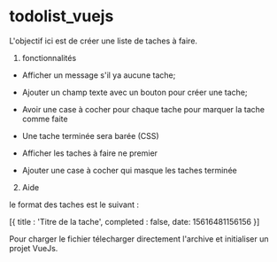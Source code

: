 # todolist_vuejs

L'objectif ici est de créer une liste de taches à faire.

1. fonctionnalités

- Afficher un message s'il ya aucune tache;

- Ajouter un champ texte avec un bouton pour créer une tache;

- Avoir une case à cocher pour chaque tache pour marquer la tache comme faite

- Une tache terminée sera barée (CSS)

- Afficher les taches à faire ne premier

- Ajouter une case à cocher qui masque les taches terminée

2. Aide 

le format des taches est le suivant :

[{
    title : 'Titre de la tache',
    completed : false,
    date: 15616481156156
}]

Pour charger le fichier télecharger directement l'archive et initialiser un projet VueJs.

<!-- Jour 1 avec VueJS | par Eric Lorryl SOBZE | Tuto Grafikart -->
